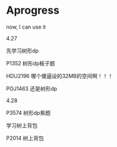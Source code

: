 # Aprogress
now, I can use it

4.27

先学习树形dp

P1352 树形dp板子题

HDU2196 哪个傻逼设的32MB的空间啊！！！

POJ1463 还是树形dp


4.28

P3574 树形dp紫题

学习树上背包

P2014 树上背包